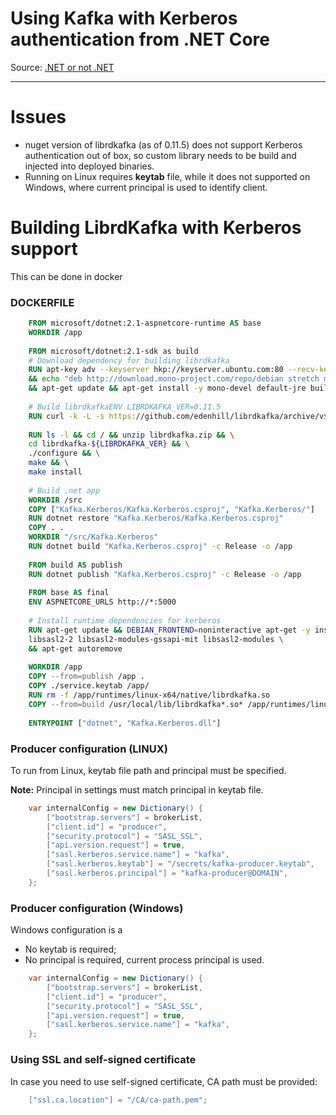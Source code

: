 # Using Kafka with Kerberos authentication from .NET Core

Source: [.NET or not .NET](https://shatl.wordpress.com/2018/10/30/using-kafka-with-kerberos-authentication-from-net-core/)

---

# Issues

- nuget version of librdkafka (as of 0.11.5) does not support Kerberos authentication out of box, so custom library needs to be build and injected into deployed binaries.
- Running on Linux requires **keytab** file, while it does not supported on Windows, where current principal is used to identify client.

# Building LibrdKafka with Kerberos support

This can be done in docker

### DOCKERFILE

```Dockerfile
    FROM microsoft/dotnet:2.1-aspnetcore-runtime AS base
    WORKDIR /app
    
    FROM microsoft/dotnet:2.1-sdk as build
    # Download dependency for building librdkafka
    RUN apt-key adv --keyserver hkp://keyserver.ubuntu.com:80 --recv-keys 3FA7E0328081BFF6A14DA29AA6A19B38D3D831EF \
    && echo "deb http://download.mono-project.com/repo/debian stretch main" | tee /etc/apt/sources.list.d/mono-official.list \
    && apt-get update && apt-get install -y mono-devel default-jre build-essential libssl-dev libsasl2-2 libsasl2-dev libsasl2-modules-gssapi-mit wget unzip
    
    # Build librdkafkaENV LIBRDKAFKA_VER=0.11.5
    RUN curl -k -L -s https://github.com/edenhill/librdkafka/archive/v${LIBRDKAFKA_VER}.zip -o ./librdkafka.zip
    
    RUN ls -l && cd / && unzip librdkafka.zip && \
    cd librdkafka-${LIBRDKAFKA_VER} && \
    ./configure && \
    make && \
    make install
    
    # Build .net app
    WORKDIR /src
    COPY ["Kafka.Kerberos/Kafka.Kerberos.csproj", "Kafka.Kerberos/"]
    RUN dotnet restore "Kafka.Kerberos/Kafka.Kerberos.csproj"
    COPY . .
    WORKDIR "/src/Kafka.Kerberos"
    RUN dotnet build "Kafka.Kerberos.csproj" -c Release -o /app
    
    FROM build AS publish
    RUN dotnet publish "Kafka.Kerberos.csproj" -c Release -o /app
    
    FROM base AS final
    ENV ASPNETCORE_URLS http://*:5000
    
    # Install runtime dependencies for kerberos
    RUN apt-get update && DEBIAN_FRONTEND=noninteractive apt-get -y install krb5-user kstart \
    libsasl2-2 libsasl2-modules-gssapi-mit libsasl2-modules \
    && apt-get autoremove
    
    WORKDIR /app
    COPY --from=publish /app .
    COPY ./service.keytab /app/
    RUN rm -f /app/runtimes/linux-x64/native/librdkafka.so
    COPY --from=build /usr/local/lib/librdkafka*.so* /app/runtimes/linux-x64/native/
    
    ENTRYPOINT ["dotnet", "Kafka.Kerberos.dll"]
```


### Producer configuration (LINUX)

To run from Linux, keytab file path and principal must be specified.

**Note:** Principal in settings must match principal in keytab file.

```csharp
    var internalConfig = new Dictionary() {
    	["bootstrap.servers"] = brokerList,
    	["client.id"] = "producer",
    	["security.protocol"] = "SASL_SSL",
    	["api.version.request"] = true,
    	["sasl.kerberos.service.name"] = "kafka",
    	["sasl.kerberos.keytab"] = "/secrets/kafka-producer.keytab",
    	["sasl.kerberos.principal"] = "kafka-producer@DOMAIN",
    };
```

### Producer configuration (Windows)

Windows configuration is a

- No keytab is required;
- No principal is required, current process principal is used.

```csharp
    var internalConfig = new Dictionary() {
    	["bootstrap.servers"] = brokerList,
    	["client.id"] = "producer",
    	["security.protocol"] = "SASL_SSL",
    	["api.version.request"] = true,
    	["sasl.kerberos.service.name"] = "kafka",
    };
```

### Using SSL and self-signed certificate

In case you need to use self-signed certificate, CA path must be provided:

```csharp
    ["ssl.ca.location"] = "/CA/ca-path.pem";
```